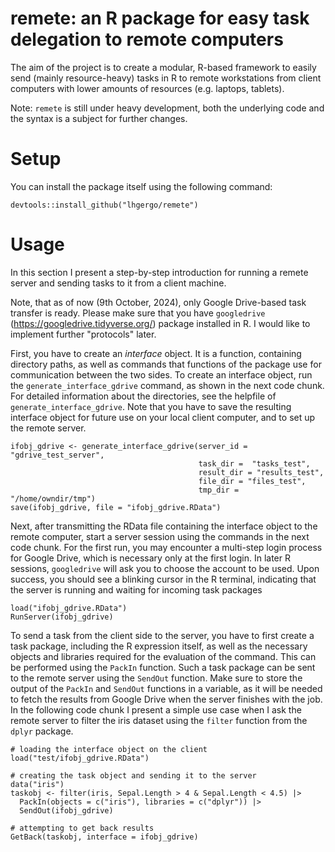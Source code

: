 # remete: an R package for easy task delegation to remote computers
The aim of the project is to create a modular, R-based framework to easily send (mainly resource-heavy) tasks in R to remote workstations from client computers with lower amounts of resources (e.g. laptops, tablets). 

Note: `remete` is still under heavy development, both the underlying code and the syntax is a subject for further changes. 

# Setup
You can install the package itself using the following command:

```
devtools::install_github("lhgergo/remete")
```

# Usage
In this section I present a step-by-step introduction for running a remete server and sending tasks to it from a client machine.

Note, that as of now (9th October, 2024), only Google Drive-based task transfer is ready. Please make sure that you have `googledrive` (https://googledrive.tidyverse.org/) package installed in R. I would like to implement further "protocols" later.

First, you have to create an *interface* object. It is a function, containing directory paths, as well as commands that functions of the package use for communication between the two sides. To create an interface object, run the `generate_interface_gdrive` command, as shown in the next code chunk. For detailed information about the directories, see the helpfile of `generate_interface_gdrive`. Note that you have to save the resulting interface object for future use on your local client computer, and to set up the remote server.

```
ifobj_gdrive <- generate_interface_gdrive(server_id = "gdrive_test_server",
                                          task_dir =  "tasks_test",
                                          result_dir = "results_test",
                                          file_dir = "files_test",
                                          tmp_dir = "/home/owndir/tmp")
save(ifobj_gdrive, file = "ifobj_gdrive.RData")
```

Next, after transmitting the RData file containing the interface object to the remote computer, start a server session using the commands in the next code chunk. For the first run, you may encounter a multi-step login process for Google Drive, which is necessary only at the first login. In later R sessions, `googledrive` will ask you to choose the account to be used. Upon success, you should see a blinking cursor in the R terminal, indicating that the server is running and waiting for incoming task packages

```
load("ifobj_gdrive.RData")
RunServer(ifobj_gdrive)
```

To send a task from the client side to the server, you have to first create a task package, including the R expression itself, as well as the necessary objects and libraries required for the evaluation of the command. This can be performed using the `PackIn` function. Such a task package can be sent to the remote server using the `SendOut` function. Make sure to store the output of the `PackIn` and `SendOut` functions in a variable, as it will be needed to fetch the results from Google Drive when the server finishes with the job. In the following code chunk I present a simple use case when I ask the remote server to filter the iris dataset using the `filter` function from the `dplyr` package.

```
# loading the interface object on the client
load("test/ifobj_gdrive.RData")

# creating the task object and sending it to the server
data("iris")
taskobj <- filter(iris, Sepal.Length > 4 & Sepal.Length < 4.5) |>
  PackIn(objects = c("iris"), libraries = c("dplyr")) |>
  SendOut(ifobj_gdrive)

# attempting to get back results
GetBack(taskobj, interface = ifobj_gdrive)
```



